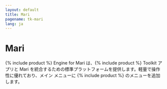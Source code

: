 ```yaml
---
layout: default
title: Mari
pagename: tk-mari
lang: ja
---
```


# Mari

{% include product %} Engine for Mari は、{% include product %} Toolkit アプリと Mari を統合するための標準プラットフォームを提供します。軽量で操作性に優れており、メイン メニューに {% include product %} のメニューを追加します。
